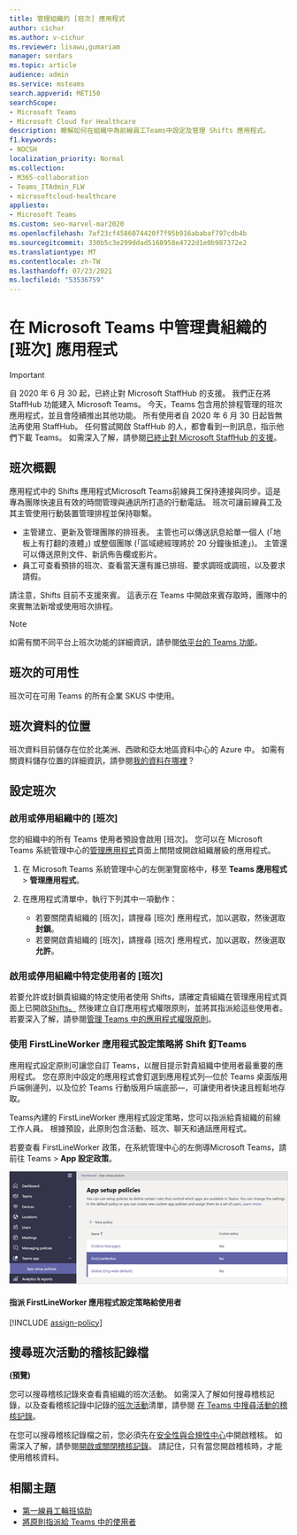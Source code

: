 ```yaml
---
title: 管理組織的 [班次] 應用程式
author: cichur
ms.author: v-cichur
ms.reviewer: lisawu,gumariam
manager: serdars
ms.topic: article
audience: admin
ms.service: msteams
search.appverid: MET150
searchScope:
- Microsoft Teams
- Microsoft Cloud for Healthcare
description: 瞭解如何在組織中為前線員工Teams中設定及管理 Shifts 應用程式。
f1.keywords:
- NOCSH
localization_priority: Normal
ms.collection:
- M365-collaboration
- Teams_ITAdmin_FLW
- microsoftcloud-healthcare
appliesto:
- Microsoft Teams
ms.custom: seo-marvel-mar2020
ms.openlocfilehash: 7af23cf4586074420f7f95b916ababaf797cdb4b
ms.sourcegitcommit: 330b5c3e299ddad5168958e4722d1e0b987372e2
ms.translationtype: MT
ms.contentlocale: zh-TW
ms.lasthandoff: 07/23/2021
ms.locfileid: "53536759"
---
```

# <a name="manage-the-shifts-app-for-your-organization-in-microsoft-teams"></a>在 Microsoft Teams 中管理貴組織的 [班次] 應用程式

> [!IMPORTANT]
> 自 2020 年 6 月 30 起，已終止對 Microsoft StaffHub 的支援。 我們正在將 StaffHub 功能建入 Microsoft Teams。 今天，Teams 包含用於排程管理的班次應用程式，並且會陸續推出其他功能。 所有使用者自 2020 年 6 月 30 日起皆無法再使用 StaffHub。 任何嘗試開啟 StaffHub 的人，都會看到一則訊息，指示他們下載 Teams。 如需深入了解，請參閱[已終止對 Microsoft StaffHub 的支援](microsoft-staffhub-to-be-retired.md)。  

## <a name="overview-of-shifts"></a>班次概觀

應用程式中的 Shifts 應用程式Microsoft Teams前線員工保持連接與同步。這是專為團隊快速且有效的時間管理與通訊所打造的行動電話。 班次可讓前線員工及其主管使用行動裝置管理排程並保持聯繫。

- 主管建立、更新及管理團隊的排班表。 主管也可以傳送訊息給單一個人 (「地板上有打翻的液體」) 或整個團隊 (「區域總經理將於 20 分鐘後抵達」)。 主管還可以傳送原則文件、新訊佈告欄或影片。
- 員工可查看預排的班次、查看當天還有誰已排班、要求調班或調班，以及要求請假。

請注意，Shifts 目前不支援來賓。 這表示在 Teams 中開啟來賓存取時，團隊中的來賓無法新增或使用班次排程。 

> [!Note]
> 如需有關不同平台上班次功能的詳細資訊，請參閱[依平台的 Teams 功能](https://support.microsoft.com/office/teams-features-by-platform-debe7ff4-7db4-4138-b7d0-fcc276f392d3)。

## <a name="availability-of-shifts"></a>班次的可用性

班次可在可用 Teams 的所有企業 SKUS 中使用。

## <a name="location-of-shifts-data"></a>班次資料的位置

班次資料目前儲存在位於北美洲、西歐和亞太地區資料中心的 Azure 中。 如需有關資料儲存位置的詳細資訊，請參閱[我的資料在哪裡](http://o365datacentermap.azurewebsites.net/)？

## <a name="set-up-shifts"></a>設定班次

### <a name="enable-or-disable-shifts-in-your-organization"></a>啟用或停用組織中的 [班次]

您的組織中的所有 Teams 使用者預設會啟用 [班次]。 您可以在 Microsoft Teams 系統管理中心的[管理應用程式](../../manage-apps.md)頁面上關閉或開啟組織層級的應用程式。

1. 在 Microsoft Teams 系統管理中心的左側瀏覽窗格中，移至 **Teams 應用程式** > **管理應用程式**。
2. 在應用程式清單中，執行下列其中一項動作：

    - 若要關閉貴組織的 [班次]，請搜尋 [班次] 應用程式，加以選取，然後選取 **封鎖**。
    - 若要開啟貴組織的 [班次]，請搜尋 [班次] 應用程式，加以選取，然後選取 **允許**。

### <a name="enable-or-disable-shifts-for-specific-users-in-your-organization"></a>啟用或停用組織中特定使用者的 [班次]

若要允許或封鎖貴組織的特定使用者使用 Shifts，請確定貴組織在管理應用程式頁面上已開啟[Shifts。](../../manage-apps.md) 然後建立自訂應用程式權限原則，並將其指派給這些使用者。 若要深入了解，請參閱[管理 Teams 中的應用程式權限原則](../../teams-app-permission-policies.md)。

### <a name="use-the-firstlineworker-app-setup-policy-to-pin-shifts-to-teams"></a>使用 FirstLineWorker 應用程式設定策略將 Shift 釘Teams

應用程式設定原則可讓您自訂 Teams，以醒目提示對貴組織中使用者最重要的應用程式。 您在原則中設定的應用程式會釘選到應用程式列&mdash;位於 Teams 桌面版用戶端側邊列，以及位於 Teams 行動版用戶端底部&mdash;，可讓使用者快速且輕鬆地存取。
 
Teams內建的 FirstLineWorker 應用程式設定策略，您可以指派給貴組織的前線工作人員。 根據預設，此原則包含活動、班次、聊天和通話應用程式。

若要查看 FirstLineWorker 政策，在系統管理中心的左側導Microsoft Teams，請前往 Teams   >  **App 設定政策**。

![FirstLineWorker 應用程式設定策略的螢幕擷取畫面](../../media/firstline-worker-app-setup-policy.png "系統管理中心中 FirstLineWorker 應用程式設定Microsoft Teams螢幕擷取畫面")

#### <a name="assign-the-firstlineworker-app-setup-policy-to-users"></a>指派 FirstLineWorker 應用程式設定策略給使用者

[!INCLUDE [assign-policy](../../includes/assign-policy.md)]

## <a name="search-the-audit-log-for-shifts-events"></a>搜尋班次活動的稽核記錄檔

**(預覽)**

您可以搜尋稽核記錄來查看貴組織的班次活動。  如需深入了解如何搜尋稽核記錄，以及查看稽核記錄中記錄的[班次活動](../../audit-log-events.md#shifts-in-teams-activities)清單，請參閱 [在 Teams 中搜尋活動的稽核記錄](../../audit-log-events.md)。

在您可以搜尋稽核記錄檔之前，您必須先在[安全性與合規性中心](https://protection.office.com)中開啟稽核。 如需深入了解，請參閱[開啟或關閉稽核記錄](https://support.office.com/article/Turn-Office-365-audit-log-search-on-or-off-e893b19a-660c-41f2-9074-d3631c95a014)。 請記住，只有當您開啟稽核時，才能使用稽核資料。

## <a name="related-topics"></a>相關主題

- [第一線員工輪班協助](https://support.office.com/article/apps-and-services-cc1fba57-9900-4634-8306-2360a40c665b)
- [將原則指派給 Teams 中的使用者](../../assign-policies.md)
